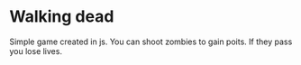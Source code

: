 # Walking dead
Simple game created in js. 
You can shoot zombies to gain poits. If they pass you lose lives. 
